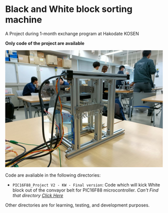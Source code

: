 # Black and White block sorting machine

A Project during 1-month exchange program at Hakodate KOSEN

**Only code of the project are available**

![Machine Overview Image](assets/images/MachineOverview.jpg "Machine Overview Images of Black and White block sorting machine")

Code are avaliable in the following directories:

- `PIC16F88_Project V2 - KW - Final version`: Code which will kick White block out of the convayor belt for PIC16F88 microcontroller. _Can't Find that directory [Click Here](https://github.com/tangnatta/Hakodate-KOSEN-Project-2024/tree/main/PIC16F88_Project%20V2%20-%20KW%20-%20Final%20version)_

Other directories are for learning, testing, and development purposes.
